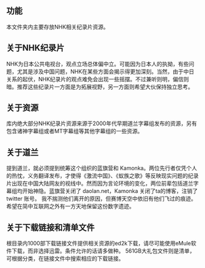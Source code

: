 ## 功能
本文件夹内主要存放NHK相关纪录片资源。
## 关于NHK纪录片
NHK为日本公共电视台，观点立场总体偏中立。可能因为日本人的执拗，有些问题，尤其是涉及中国问题，NHK在某些方面会揭示得更加深刻。当然，由于中日关系的起伏，NHK纪录片的观点难免会出现一些摇摆。不过兼听则明，偏信则暗。推荐这些纪录片一方面是为拓展视野，另一方面则希望大伙保持独立思考。
## 关于资源
库内绝大部分NHK纪录片资源来源于2000年代早期道兰字幕组发布的资源，另有包含诸神字幕组或者MT字幕组等其他字幕组的一些资源。
## 关于道兰
提到道兰，就必须提到统筹这个组织的蓝旗营和 Kamonka。两位先行者仅凭个人的热忱，义务翻译发布，才使得《激流中国》、《蚁族之歌》等反映现实问题的纪录片出现在中国大陆网友的视线中。然而因为言论环境的变化，两位前辈包括道兰字幕组均开始神隐。蓝旗营关闭了 daolan.net，Kamonka 关闭了ta的博客，注销了 twitter 账号。
我不揣测他们离开的原因，但赛博天空中依旧有他们飞过的痕迹。希望在简中互联网之外有一方天地保留这份数字遗迹。
## 关于下载链接和清单文件
根目录内1000部下载链接文件提供相关资源的ed2k下载，请尽可能使用eMule软件下载，而非选择迅雷。条件允许的话请多做种。
561GB大礼包文件则是清单，可根据分类，在链接文件中搜索相应的下载链接。
